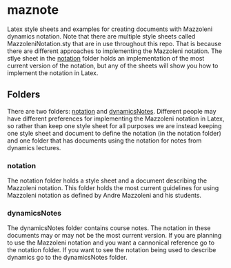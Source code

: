# maznote
Latex style sheets and examples for creating documents with Mazzoleni dynamics notation.
Note that there are multiple style sheets called MazzoleniNotation.sty that are in use throughout this repo. That is because there are different approaches to implementing the Mazzoleni notation. The stlye sheet in the [notation](https://github.com/EMSSL-CODE/maznote/tree/master/notation) folder holds an implementation of the most current version of the notation, but any of the sheets will show you how to implement the notation in Latex.
## Folders
There are two folders: [notation](#notation) and [dynamicsNotes](#dynamicsnotes). Different people may have different preferences for implementing the Mazzoleni notation in Latex, so rather than keep one style sheet for all purposes we are instead keeping one style sheet and document to define the notation (in the notation folder) and one folder that has documents using the notation for notes from dynamics lectures.
### notation
The notation folder holds a style sheet and a document describing the Mazzoleni notation. This folder holds the most current guidelines for using Mazzoleni notation as defined by Andre Mazzoleni and his students.

### dynamicsNotes
The dynamicsNotes folder contains course notes. The notation in these documents may or may not be the most current version. If you are planning to use the Mazzoleni notation and you want a cannonical reference go to the notation folder. If you want to see the notation being used to describe dynamics go to the dynamicsNotes folder.

